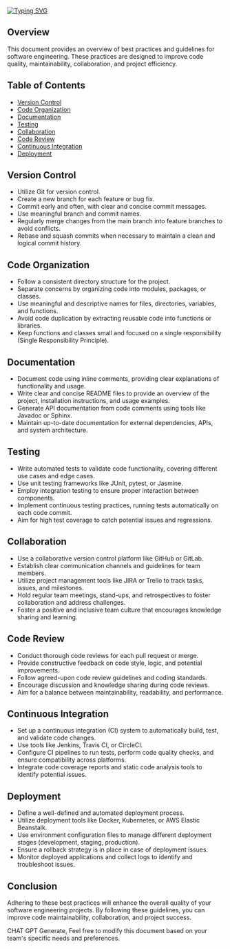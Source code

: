[![Typing SVG](https://readme-typing-svg.herokuapp.com?font=Russo+One&size=40&pause=1000&color=F79C22&vCenter=true&width=835&height=60&lines=Software+Engineering+Best+Practices)](https://git.io/typing-svg)

## Overview

This document provides an overview of best practices and guidelines for software engineering. These practices are designed to improve code quality, maintainability, collaboration, and project efficiency.

## Table of Contents
- [Version Control](#version-control)
- [Code Organization](#code-organization)
- [Documentation](#documentation)
- [Testing](#testing)
- [Collaboration](#collaboration)
- [Code Review](#code-review)
- [Continuous Integration](#continuous-integration)
- [Deployment](#deployment)

## Version Control
- Utilize Git for version control.
- Create a new branch for each feature or bug fix.
- Commit early and often, with clear and concise commit messages.
- Use meaningful branch and commit names.
- Regularly merge changes from the main branch into feature branches to avoid conflicts.
- Rebase and squash commits when necessary to maintain a clean and logical commit history.

## Code Organization
- Follow a consistent directory structure for the project.
- Separate concerns by organizing code into modules, packages, or classes.
- Use meaningful and descriptive names for files, directories, variables, and functions.
- Avoid code duplication by extracting reusable code into functions or libraries.
- Keep functions and classes small and focused on a single responsibility (Single Responsibility Principle).

## Documentation
- Document code using inline comments, providing clear explanations of functionality and usage.
- Write clear and concise README files to provide an overview of the project, installation instructions, and usage examples.
- Generate API documentation from code comments using tools like Javadoc or Sphinx.
- Maintain up-to-date documentation for external dependencies, APIs, and system architecture.

## Testing
- Write automated tests to validate code functionality, covering different use cases and edge cases.
- Use unit testing frameworks like JUnit, pytest, or Jasmine.
- Employ integration testing to ensure proper interaction between components.
- Implement continuous testing practices, running tests automatically on each code commit.
- Aim for high test coverage to catch potential issues and regressions.

## Collaboration
- Use a collaborative version control platform like GitHub or GitLab.
- Establish clear communication channels and guidelines for team members.
- Utilize project management tools like JIRA or Trello to track tasks, issues, and milestones.
- Hold regular team meetings, stand-ups, and retrospectives to foster collaboration and address challenges.
- Foster a positive and inclusive team culture that encourages knowledge sharing and learning.

## Code Review
- Conduct thorough code reviews for each pull request or merge.
- Provide constructive feedback on code style, logic, and potential improvements.
- Follow agreed-upon code review guidelines and coding standards.
- Encourage discussion and knowledge sharing during code reviews.
- Aim for a balance between maintainability, readability, and performance.

## Continuous Integration
- Set up a continuous integration (CI) system to automatically build, test, and validate code changes.
- Use tools like Jenkins, Travis CI, or CircleCI.
- Configure CI pipelines to run tests, perform code quality checks, and ensure compatibility across platforms.
- Integrate code coverage reports and static code analysis tools to identify potential issues.

## Deployment
- Define a well-defined and automated deployment process.
- Utilize deployment tools like Docker, Kubernetes, or AWS Elastic Beanstalk.
- Use environment configuration files to manage different deployment stages (development, staging, production).
- Ensure a rollback strategy is in place in case of deployment issues.
- Monitor deployed applications and collect logs to identify and troubleshoot issues.

## Conclusion
Adhering to these best practices will enhance the overall quality of your software engineering projects. By following these guidelines, you can improve code maintainability, collaboration, and project success.


CHAT GPT Generate, Feel free to modify this document based on your team's specific needs and preferences.

